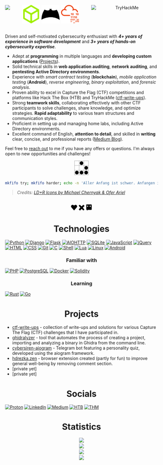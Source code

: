 <div align="center">
  <picture>
    <img src="/svg/HTB.svg" width="60px" height="60px">
  </picture>
  <picture>
    <source media="(prefers-color-scheme: dark)" srcset="/svg/dark/fsociety.svg">
    <img src="/svg/light/batman.svg" width="60px" height="60px">
  </picture>
  <picture>
    <img src="/svg/THM.svg" width="60px" height="60px">
  </picture>
  <picture>
    <img src="https://www.hackthebox.eu/badge/image/1007130" align="left">
  </picture>
  <picture>
  <img src="https://tryhackme-badges.s3.amazonaws.com/cybersamurai2121.png" alt="TryHackMe" align="right" width="220px" height="50px">
  </picture>
</div>
<br>

Driven and self-motivated cybersecurity enthusiast with _**4+ years of experience in software development**_ and _**3+ years of hands-on cybersecurity expertise**_.

- Adept at **programming** in multiple languages and **developing custom applications** ([Projects](#projects)).
- Solid technical skills in **web application auditing**, **network auditing**, and **pentesting Active Directory environments**.
- Experience with _smart contract testing_ (**blockchain**), _mobile application testing_ (**Android**), _reverse engineering_, _binary exploitation_, and _forensic analysis_.
- Proven ability to excel in Capture the Flag (CTF) competitions and platforms like Hack The Box (HTB) and TryHackMe ([ctf-write-ups](https://github.com/samaellovecraft/ctf-write-ups)).
- Strong **teamwork skills**, collaborating effectively with other CTF participants to solve challenges, share knowledge, and optimize strategies. **Rapid adaptability** to various team structures and communication styles.
- Proficient in setting up and managing home labs, including Active Directory environments.
- Excellent command of English, **attention to detail**, and skilled in **writing** clear, concise, and professional reports ([Medium Blog](https://medium.com/@samaellovecraft)).

Feel free to [reach out](#socials) to me if you have any offers or questions. I'm always open to new opportunities and challenges!

<div align="center">
  <picture>
    <img src="/svg/glider.svg" width="48px" height="48px"/>
  </picture>
</div>

```bash
mkfifo try; mkfifo harder; echo -n 'Aller Anfang ist schwer. Anfangen ist einfach, Beharrlichkeit eine Kunst.' | cat - try > harder & cat < harder > try
```

> _Credits: [LD+R Icons by Michael Chernyak & Ofer Ariel](https://uxuihero.com/love-death-robots-free-fan-iconfont/)_

<br>
<div align="center">
  <picture>
    <source media="(prefers-color-scheme: dark)" srcset="/svg/dark/LD+R/LD+R_Michael's_Heart.svg">
    <img src="/svg/light/LD+R/LD+R_Michael's_Heart.svg" width="21" height="21"/>
  </picture>
  <picture>
    <source media="(prefers-color-scheme: dark)" srcset="/svg/dark/LD+R/LD+R_Michael's_X.svg">
    <img src="/svg/light/LD+R/LD+R_Michael's_X.svg" width="21" height="21"/>
  </picture>
  <picture>
    <source media="(prefers-color-scheme: dark)" srcset="/svg/dark/LD+R/LD+R_Ofer's_Bloody_Robot.svg">
    <img src="/svg/light/LD+R/LD+R_Ofer's_Bloody_Robot.svg" width="21" height="21"/>
  </picture>
</div>

# <div align="center">Technologies</div>

[![Python](https://img.shields.io/badge/Python-3776AB?style=for-the-badge&labelColor=black&logo=python&logoColor=3776AB)](https://github.com/search?q=user%3Asamaellovecraft+language%3APython&type=code)
[![Django](https://img.shields.io/badge/django-092E20.svg?style=for-the-badge&labelColor=black&logo=django&logoColor=092E20)](#technologies)
[![Flask](https://img.shields.io/badge/Flask-fff?style=for-the-badge&logo=flask&logoColor=white&labelColor=000)](#technologies)
[![AIOHTTP](https://img.shields.io/badge/AIOHTTP-2C5BB4.svg?style=for-the-badge&logo=aiohttp&logoColor=2C5BB4&labelColor=000)](#technologies)
[![SQLite](https://img.shields.io/badge/SQLite-003B57.svg?style=for-the-badge&logo=sqlite&logoColor=003B57&labelColor=000)](#technologies)
[![JavaScript](https://img.shields.io/badge/-JavaScript-F0DB4F?style=for-the-badge&labelColor=black&logo=javascript&logoColor=F0DB4F)](https://github.com/search?q=user%3Asamaellovecraft+language%3AJavaScript&type=code)
[![jQuery](https://img.shields.io/badge/jQuery-0769AD?style=for-the-badge&logo=jquery&logoColor=0769AD&labelColor=black)](#technologies)
[![HTML](https://img.shields.io/badge/HTML-E34F26?style=for-the-badge&logo=html5&logoColor=E34F26&labelColor=black)](#technologies)
[![CSS](https://img.shields.io/badge/CSS-1572B6?style=for-the-badge&logo=css3&logoColor=1572B6&labelColor=black)](#technologies)
[![Git](https://img.shields.io/badge/git-F05032?style=for-the-badge&logo=git&logoColor=F05032&labelColor=black)](#technologies)
[![C](https://img.shields.io/badge/c-A8B9CC.svg?style=for-the-badge&labelColor=black&logo=c&logoColor=A8B9CC)](https://github.com/search?q=user%3Asamaellovecraft+language%3AC&type=code)
[![Shell](https://img.shields.io/badge/Shell-4EAA25?style=for-the-badge&logo=gnu-bash&logoColor=4EAA25&labelColor=000)](https://github.com/search?q=user%3Asamaellovecraft+language%3AShell&type=code)
[![Lua](https://img.shields.io/badge/Lua-2C2D72?style=for-the-badge&logo=lua&logoColor=2C2D72&labelColor=000)](https://github.com/search?q=user%3Asamaellovecraft+language%3ALua&type=code)
[![Linux](https://img.shields.io/badge/Linux-FCC624?style=for-the-badge&logo=linux&labelColor=black&logoColor=FCC624)](#technologies)
[![Android](https://img.shields.io/badge/Android-34A853?style=for-the-badge&logo=android&labelColor=black&logoColor=34A853)](#technologies)

### <div align="center">Familiar with</div>

[![PHP](https://img.shields.io/badge/PHP-777BB4?style=for-the-badge&logo=php&labelColor=black&logoColor=777BB4)](#familiar-with)
[![PostgreSQL](https://img.shields.io/badge/PostgreSQL-336791.svg?style=for-the-badge&logo=postgresql&logoColor=336791&labelColor=black)](#familiar-with)
[![Docker](https://img.shields.io/badge/Docker-2496ED?style=for-the-badge&logo=docker&labelColor=black&logoColor=2496ED)](#familiar-with)
[![Solidity](https://img.shields.io/badge/solididy-363636?style=for-the-badge&logo=solidity&labelColor=black&logoColor=363636)](#familiar-with)

### <div align="center">Learning</div>

[![Rust](https://img.shields.io/badge/Rust-B7410E?style=for-the-badge&logo=rust&labelColor=black&logoColor=B7410E)](#learning)
[![Go](https://img.shields.io/badge/Go-00ADD8?style=for-the-badge&logo=go&labelColor=black&logoColor=00ADD8)](#learning)

# <div align="center">Projects</div>

- [ctf-write-ups](https://github.com/samaellovecraft/ctf-write-ups) - collection of write-ups and solutions for various Capture The Flag (CTF) challenges that I have participated in.
- [ghidralyzer](https://github.com/samaellovecraft/ghidralyzer) - tool that automates the process of creating a project, importing and analyzing a binary in Ghidra from the command line.
- [cybersiren-aiogram]() - Telegram bot featuring a personality quiz, developed using the aiogram framework.
- [hdrezka.zen](https://github.com/samaellovecraft/hdrezka.zen) - browser extension created (partly for fun) to improve general well-being by removing comment section.
- [private yet]
- [private yet]

# <div align="center">Socials</div>

[![Proton](https://img.shields.io/badge/Proton_Mail-6D4AFF?style=for-the-badge&logo=protonmail&logoColor=fff)](mailto:samaellovecraft@protonmail.com) [![LinkedIn](https://img.shields.io/badge/LinkedIn-0A66C2?style=for-the-badge&logo=linkedin&logoColor=fff)](https://www.linkedin.com/in/samaellovecraft) [![Medium](https://img.shields.io/badge/Medium-000?style=for-the-badge&logo=medium&logoColor=fff)](https://medium.com/@samaellovecraft) [![HTB](https://img.shields.io/badge/Hack_The_Box-141A26?style=for-the-badge&logo=hackthebox&logoColor=9FEF00)](https://app.hackthebox.com/profile/1007130) [![THM](https://img.shields.io/badge/TryHackMe-212C42?style=for-the-badge&logo=tryhackme&logoColor=fff)](https://tryhackme.com/p/cybersamurai2121)

# <div align="center">Statistics</div>

<div align="center">
  <picture>
    <img src="https://github-readme-stats.vercel.app/api/top-langs/?username=samaellovecraft&layout=donut-vertical&hide_border=true&theme=tokyonight"/>
  </picture>
</div>
<div align="center">
   <picture>
    <img src="https://streak-stats.demolab.com/?user=samaellovecraft&hide_border=true&theme=tokyonight"/>
  </picture>
</div>
<div align="center">
  <picture>
    <img src="https://quotes-github-readme.vercel.app/api?type=horizontal&theme=tokyonight&quote=Failure%20has%20always%20been%20my%20greatest%20mentor.&author=Taric" height="110px"/>
  </picture>
</div>
<div align="center">
  <picture>
    <img src="https://github-profile-summary-cards.vercel.app/api/cards/profile-details?username=samaellovecraft&theme=tokyonight"/>
  </picture>
</div>
